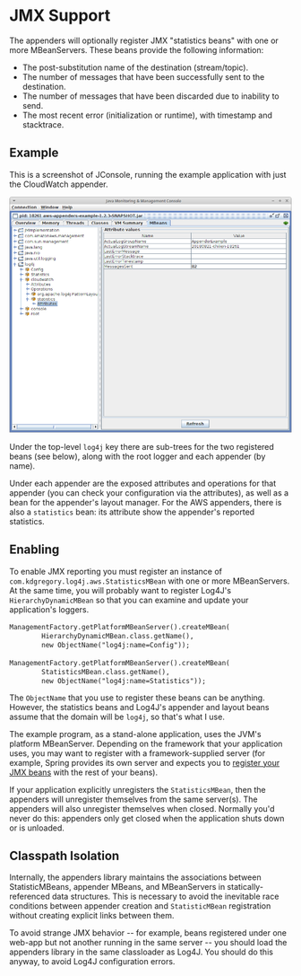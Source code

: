 # JMX Support

The appenders will optionally register JMX "statistics beans" with one or more MBeanServers.
These beans provide the following information:

* The post-substitution name of the destination (stream/topic).
* The number of messages that have been successfully sent to the destination.
* The number of messages that have been discarded due to inability to send.
* The most recent error (initialization or runtime), with timestamp and stacktrace.


## Example

This is a screenshot of JConsole, running the example application with just the CloudWatch appender.

![jconsole mbean view](jmx.png)

Under the top-level `log4j` key there are sub-trees for the two registered beans (see below), along
with the root logger and each appender (by name).

Under each appender are the exposed attributes and operations for that appender (you can check your
configuration via the attributes), as well as a bean for the appender's layout manager. For the AWS
appenders, there is also a `statistics` bean: its attribute show the appender's reported statistics.


## Enabling

To enable JMX reporting you must register an instance of `com.kdgregory.log4j.aws.StatisticsMBean`
with one or more MBeanServers. At the same time, you will probably want to register Log4J's
`HierarchyDynamicMBean` so that you can examine and update your application's loggers.

```
ManagementFactory.getPlatformMBeanServer().createMBean(
        HierarchyDynamicMBean.class.getName(),
        new ObjectName("log4j:name=Config"));

ManagementFactory.getPlatformMBeanServer().createMBean(
        StatisticsMBean.class.getName(),
        new ObjectName("log4j:name=Statistics"));
```

The `ObjectName` that you use to register these beans can be anything. However, the statistics beans
and Log4J's appender and layout beans assume that the domain will be `log4j`, so that's what I use.

The example program, as a stand-alone application, uses the JVM's platform MBeanServer. Depending on
the framework that your application uses, you may want to register with a framework-supplied server
(for example, Spring provides its own server and expects you to
[register your JMX beans](https://docs.spring.io/spring/docs/current/spring-framework-reference/integration.html#jmx)
with the rest of your beans).

If your application explicitly unregisters the `StatisticsMBean`, then the appenders will unregister
themselves from the same server(s). The appenders will also unregister themselves when closed. Normally
you'd never do this: appenders only get closed when the application shuts down or is unloaded.


## Classpath Isolation

Internally, the appenders library maintains the associations between StatisticMBeans, appender MBeans,
and MBeanServers in statically-referenced data structures. This is necessary to avoid the inevitable
race conditions between appender creation and `StatisticMBean` registration without creating explicit
links between them.

To avoid strange JMX behavior -- for example, beans registered under one web-app but not another
running in the same server -- you should load the appenders library in the same classloader as Log4J.
You should do this anyway, to avoid Log4J configuration errors.
